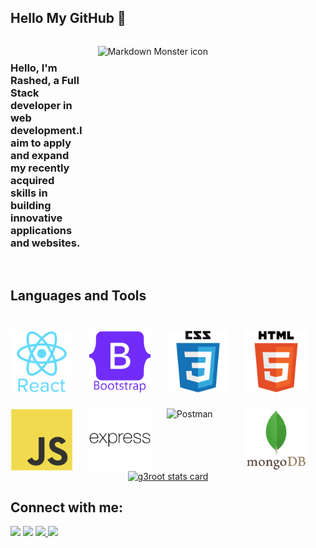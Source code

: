 ## Hello My GitHub 👋
<div style="display:flex;" >

### <p style="text-align:left">Hello, I'm Rashed, a Full Stack developer in web development.I aim to apply and expand my recently acquired skills in building innovative applications and websites.</p>

<img src="https://media.giphy.com/media/q8ld8Sk7WWyY0/giphy.gif"
     alt="Markdown Monster icon"
     style="float: right; margin-left: 25px;" width="1100"  />
</div>


## Languages and Tools

<a href="https://reactjs.org/" target="blank">
<img align="center" src="https://raw.githubusercontent.com/devicons/devicon/master/icons/react/react-original-wordmark.svg"style="float: left; margin-right: 25px;margin-top: 25px;" alt="React" height="100" width="100" />
</a>
<a href="https://getbootstrap.com" target="blank">
<img align="center" src="https://raw.githubusercontent.com/devicons/devicon/master/icons/bootstrap/bootstrap-plain-wordmark.svg" style="float: left; margin-right: 25px;margin-top: 25px;"alt="Bootstrap" height="100" width="100" />
</a>
<a href="https://www.w3schools.com/css/" target="blank">
<img align="center" src="https://raw.githubusercontent.com/devicons/devicon/master/icons/css3/css3-original-wordmark.svg" style="float: left; margin-right: 25px;margin-top: 25px;"alt="Css3" height="100" width="100" />
</a>
<a href="https://www.w3.org/html/" target="blank">
<img align="center" src="https://raw.githubusercontent.com/devicons/devicon/master/icons/html5/html5-original-wordmark.svg" style="float: left; margin-right: 25px;margin-top: 25px;"alt="Html5" height="100" width="100" />
</a>
<a href="https://developer.mozilla.org/en-US/docs/Web/JavaScript" target="blank">
<img align="center" src="https://raw.githubusercontent.com/devicons/devicon/master/icons/javascript/javascript-original.svg"style="float: left; margin-right: 25px;margin-top: 25px;" alt="JavaScript" height="100" width="100" />
</a>
<a href="https://expressjs.com" target="blank">
<img align="center" src="https://raw.githubusercontent.com/devicons/devicon/master/icons/express/express-original-wordmark.svg" style="float: left; margin-right: 25px;margin-top: 25px;"alt="React" height="100" width="100" />
</a>

<a href="https://postman.com" target="blank">
<img align="center" src="https://www.vectorlogo.zone/logos/getpostman/getpostman-icon.svg" alt="Postman"style="float: left; margin-right: 25px;margin-top: 25px;" height="100" width="100" />
</a>
<a href="https://www.mongodb.com/" target="blank">
<img align="center" src="https://raw.githubusercontent.com/devicons/devicon/master/icons/mongodb/mongodb-original-wordmark.svg"style="float: left; margin-right: 25px;margin-top: 25px;" alt="MongoDB" height="100" width="100" />
</a>
<br/><br/><br/><br/><br/><br/><br/><br/><br/><br/><br/>
 <!-- 👨‍💻 All of my projects are available at [sss](https://rahuldkjain.github.io/gh-profile-readme-gener##-ator/) -->



## 

<div align="center">
  <a href="#">
<img src="https://streak-stats.demolab.com/?user=Rashedalfoqha" alt="g3root stats card" />
</a>

</div>

## Connect with me:<a href="https://mail.google.com/mail/u/0/?hl=en&tf=cm&fs=1&to=rashedmohammadalfoqha@gmail.com">

<img src="https://camo.githubusercontent.com/71a0f4bfcf1f2220e2b1c246ac2ee681c47ee914d1c1f0e27a0e6c9ac2e9f134/68747470733a2f2f696d672e736869656c64732e696f2f62616467652f476d61696c2d4431343833363f7374796c653d666f722d7468652d6261646765266c6f676f3d676d61696c266c6f676f436f6c6f723d7768697465"/></a>
<a href="https://www.linkedin.com/in/rashed-alfoqha/">
<img src="https://camo.githubusercontent.com/591c02e8ff595d43e0b35b1b29aed639a7154b959cd8f8c854b9e176d885b094/68747470733a2f2f696d672e736869656c64732e696f2f62616467652f4c696e6b6564496e2d3030373742353f7374796c653d666f722d7468652d6261646765266c6f676f3d6c696e6b6564696e266c6f676f436f6c6f723d7768697465"/></a>
<a href="https://telegram.me/RashedAlfoqha"><img src="https://camo.githubusercontent.com/afaa74bcd8ebafeffb8c818bfa55e4b4923498b32ccbb1189fcc170fd43b490c/68747470733a2f2f696d672e736869656c64732e696f2f62616467652f54656c656772616d2d3243413545303f7374796c653d666f722d7468652d6261646765266c6f676f3d74656c656772616d266c6f676f436f6c6f723d7768697465"/>
<a href="https://twitter.com/Alfoqha_"><img src="https://camo.githubusercontent.com/0ac419eb4df53beeb48c20e036e8d66b075b28a56450d37427ee975d5e73ab75/68747470733a2f2f696d672e736869656c64732e696f2f62616467652f547769747465722d3144413146323f7374796c653d666f722d7468652d6261646765266c6f676f3d74776974746572266c6f676f436f6c6f723d7768697465"/></a></a>